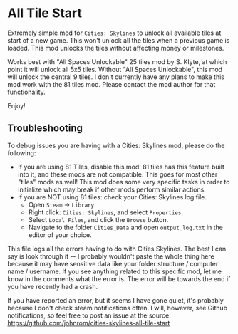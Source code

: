 # All Tile Start

Extremely simple mod for `Cities: Skylines` to unlock all available tiles at start of a new game. This won't unlock all the tiles when a previous game is loaded. This mod unlocks the tiles without affecting money or milestones.

Works best with "All Spaces Unlockable" 25 tiles mod by S. Klyte, at which point it will unlock all 5x5 tiles. Without "All Spaces Unlockable", this mod will unlock the central 9 tiles. I don't currently have any plans to make this mod work with the 81 tiles mod. Please contact the mod author for that functionality.

Enjoy!

## Troubleshooting

To debug issues you are having with a Cities: Skylines mod, please do the following:

- If you are using 81 Tiles, disable this mod! 81 tiles has this feature built into it, and these mods are not compatible. This goes for most other "tiles" mods as well! This mod does some very specific tasks in order to initialize which may break if other mods perform similar actions.
- If you are NOT using 81 tiles: check your Cities: Skylines log file.
  - Open `Steam` -> `Library`.
  - Right click: `Cities: Skylines`, and select `Properties`.
  - Select `Local Files`, and click the `Browse` button.
  - Navigate to the folder `Cities_Data` and open `output_log.txt` in the editor of your choice.

This file logs all the errors having to do with Cities Skylines. The best I can say is look through it -- I probably wouldn't paste the whole thing here because it may have sensitive data like your folder structure / computer name / username. If you see anything related to this specific mod, let me know in the comments what the error is. The error will be towards the end if you have recently had a crash.

If you have reported an error, but it seems I have gone quiet, it's probably because I don't check steam notifications often. I will, however, see Github notifications, so feel free to post an issue at the source: https://github.com/johnrom/cities-skylines-all-tile-start
